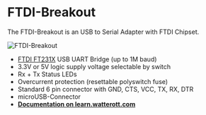 # FTDI-Breakout
The FTDI-Breakout is an USB to Serial Adapter with FTDI Chipset.

![FTDI-Breakout](https://github.com/watterott/FTDI-Breakout/raw/master/hardware/FTDI-Breakout_v21.jpg)

* [FTDI FT231X](http://www.ftdichip.com/Products/ICs/FT231X.html) USB UART Bridge (up to 1M baud)
* 3.3V or 5V logic supply voltage selectable by switch
* Rx + Tx Status LEDs
* Overcurrent protection (resettable polyswitch fuse)
* Standard 6 pin connector with GND, CTS, VCC, TX, RX, DTR
* microUSB-Connector
* **[Documentation on learn.watterott.com](http://learn.watterott.com/ftdi-breakout/)**

